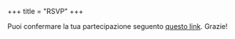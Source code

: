 +++
title = "RSVP"
+++

Puoi confermare la tua partecipazione seguento [questo link](https://dislack.com/f/61db623403d0bc348804ef71). Grazie!